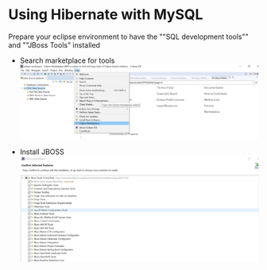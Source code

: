 # Using Hibernate with MySQL
Prepare your eclipse environment to have the ""SQL development tools"" and ""JBoss Tools" installed

* Search marketplace for tools
![JBOSS1](img/E1.png)

* Install JBOSS
![JBOSS2](img/E2.png)



